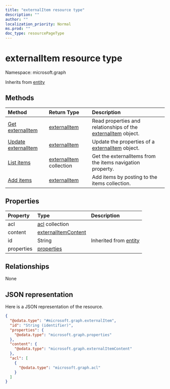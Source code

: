 ```yaml
---
title: "externalItem resource type"
description: ""
author: ""
localization_priority: Normal
ms.prod: ""
doc_type: resourcePageType
---
```


# externalItem resource type


Namespace: microsoft.graph




Inherits from [entity](../resources/entity.md)

## Methods
|Method|Return Type|Description|
|:---|:---|:---|
|[Get externalItem](../api/externalitem-get.md)|[externalItem](../resources/externalitem.md)|Read properties and relationships of the [externalItem](../resources/externalitem.md) object.|
|[Update externalItem](../api/externalitem-update.md)|[externalItem](../resources/externalitem.md)|Update the properties of a [externalItem](../resources/externalitem.md) object.|
|[List items](../api/externalconnection-list-items.md)|[externalItem](../resources/externalitem.md) collection|Get the externalItems from the items navigation property.|
|[Add items](../api/externalconnection-post-items.md)|[externalItem](../resources/externalitem.md)|Add items by posting to the items collection.|

## Properties
|Property|Type|Description|
|:---|:---|:---|
|acl|[acl](../resources/acl.md) collection||
|content|[externalItemContent](../resources/externalitemcontent.md)||
|id|String| Inherited from [entity](../resources/entity.md)|
|properties|[properties](../resources/properties.md)||

## Relationships
None

## JSON representation
Here is a JSON representation of the resource.
<!-- {
  "blockType": "resource",
  "keyProperty": "id",
  "@odata.type": "microsoft.graph.externalItem",
  "baseType": "microsoft.graph.entity",
  "openType": false
}
-->
``` json
{
  "@odata.type": "#microsoft.graph.externalItem",
  "id": "String (identifier)",
  "properties": {
    "@odata.type": "microsoft.graph.properties"
  },
  "content": {
    "@odata.type": "microsoft.graph.externalItemContent"
  },
  "acl": [
    {
      "@odata.type": "microsoft.graph.acl"
    }
  ]
}
```

